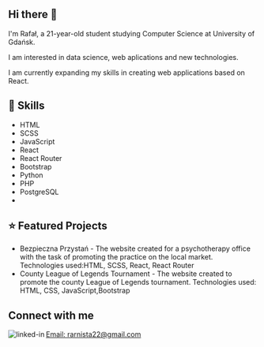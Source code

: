 <h2>Hi there 👋 </h2>

I'm Rafał, a 21-year-old student studying Computer Science at University of Gdańsk.

I am interested in data science, web aplications and new technologies.

I am currently expanding my skills in creating web applications based on React.

<h2>💪 Skills </h2>
<ul>
  <li>HTML</li>
  <li>SCSS</li>
  <li>JavaScript</li>
  <li>React</li>
  <li>React Router</li>
  <li>Bootstrap</li>
  <li>Python</li>
  <li>PHP</li>
  <li>PostgreSQL<li>
  </ul>
  
  <h2> ⭐ Featured Projects </h2>
  <ul>
    <li>Bezpieczna Przystań - The website created for a psychotherapy office with the task of promoting the practice on the local market. Technologies used:HTML, SCSS, React, React Router</li>
    <li>County League of Legends Tournament - The website created to promote the county League of Legends tournament. Technologies used: HTML, CSS, JavaScript,Bootstrap</li>
  </ul>
  
 <h2>Connect with me</h2>
<a href="https://www.linkedin.com/in/rafał-arnista-8333341b4"><img align="left" alt="linked-in" src="https://img.shields.io/badge/linkedin-%230077B5.svg?&style=for-the-badge&logo=linkedin&logoColor=white"</a><p align="left">Email: rarnista22@gmail.com</p>
  
